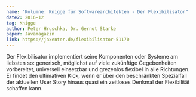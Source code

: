 ```yaml
---
name: "Kolumne: Knigge für Softwarearchitekten - Der Flexibilisator"
date2: 2016-12
tag: Knigge
author: Peter Hruschka, Dr. Gernot Starke
paper: Javamagazin
link: https://jaxenter.de/flexibilisator-51170
---
```

Der Flexibilisator implementiert seine Komponenten oder Systeme am liebsten so:
generisch, möglichst auf viele zukünftige Gegebenheiten vorbereitet, universell einsetzbar und grezenlos
flexibel in alle Richtungen. Er findet den ultimativen Kick, wenn er über den beschränkten Spezialfall
der aktuellen User Story hinaus quasi ein zeitloses Denkmal der Flexibilität schaffen kann.
